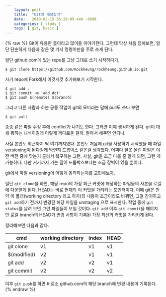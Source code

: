 ```yaml
---
    layout: post
    title:  "Git의 개념잡기"
    date:   2018-02-15 05:28:09.440 -0600
    categories: [ study ]
    tags: [ git, basic ]
---
```


{% raw %}
Git이 유용한 툴이라고 많이들 이야기한다. 그런데 막상 처음 접해보면, 일단 단순하게 다음과 같은 몇 가지 명령어만을 주로 쓰게 된다.

<!--more-->

일단 github.com에 있는 repo를 그냥 그대로 쓰기 시작하다가,

    $ git clone https://github.com/Rockheung/rockheung.github.io.git

자기 repo에 Fork해서 이것저것 추가해보기 시작한다.

    $ git add .
    $ git commit -m 'add dot'
    $ git push $(remote) $(branch)

그리고 다른 사람과 하는 공동 작업이 git의 묘미라는 말에 pull도 쓰다 보면

    $ git pull

종종 같은 파일 수정 후에 conflict가 나기도 한다. 그러면 이제 생각하게 된다. git이 대체 뭐하는 녀석이길래 이렇게 까다로운 걸까. 알아서 해주면 안되나. 

사실 본인도 최근까지 딱 여기까지였다. 본인도 처음에 git을 사용하기 시작했을 때 파일 versioning이 된다길래 막연히 드롭박스 같은걸 생각했다. 어쩌다 잘못 올린 파일은 이전 버전 중에 맞는거 골라서 복구하는 그런. 사실, git을 조금 다룰 줄 알게 되면, 그런 게 가능하다. 다만 거기까지 가는 길이 드롭박스보다는 조금 장벽이 있을 뿐이다.

git에서 파일 versioning이 어떻게 동작하는지를 고민해보자. 

일단 `git clone`을 하면, 해당 repo의 가장 최근 커밋에 해당하는 파일들의 사본을 로컬에 다운받게 된다. HEAD는 바로 현재의 이 커밋을 가리키는 포인터이다. 이때 git은 만약 이 폴더(working directory 라고 하자)의 내용이 조금이라도 바뀌면, 그걸 감지하고 `git add`하기 전까지 변경된 해당 파일을 unstaging 으로 표시한다. 작업 중에 `git status`를 날려 보면 그런 파일들이 보일 것이다. `git add` 이후 `git commit`을 해야지만 로컬 branch의 HEAD가 변경 사항이 기록된 가장 최신의 커밋을 가리키게 된다.

정리해보면 다음과 같다.

cmd | working  directory | index | HEAD
----|----|----|----
git clone | v1 | v1 | v1
$(modified) | v2 | v1 | v1
git add | v2 | v2 | v1
git commit | v2 | v2 | v2

이후 `git push`를 하면 비로소 github.com의 해당 branch에 변경 내용이 기록된다.
{% endraw %}
    